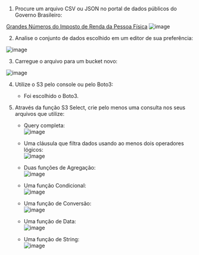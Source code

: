 1. Procure um arquivo CSV ou JSON no portal de dados públicos do Governo Brasileiro:

[Grandes Números do Imposto de Renda da Pessoa Física](https://dados.gov.br/dados/conjuntos-dados/grandes-nmeros-do-imposto-de-renda-da-pessoa-fsica)
![image](https://github.com/user-attachments/assets/fb48ab31-2c83-4b50-a210-ec41209c5efe)

2. Analise o conjunto de dados escolhido em um editor de sua preferência:

![image](https://github.com/user-attachments/assets/3cb52018-d4c2-49fc-b6f9-fe8f59f2ba70)

3. Carregue o arquivo para um bucket novo:

![image](https://github.com/user-attachments/assets/ad4162ff-8717-4e6c-8fbe-654543fc7f12)

4. Utilize o S3 pelo console ou pelo Boto3:
   - Foi escolhido o Boto3.

6. Através da função S3 Select, crie pelo menos uma consulta nos seus arquivos que utilize:
   - Query completa: <br>
   ![image](https://github.com/user-attachments/assets/e42887b3-dbdd-42d0-bcc0-5232a7d0fa38)

   - Uma cláusula que filtra dados usando ao menos dois operadores lógicos: <br>
   ![image](https://github.com/user-attachments/assets/48f2cb45-b4b2-44eb-8f5d-c24427a11d5d)

   - Duas funções de Agregação: <br>
   ![image](https://github.com/user-attachments/assets/436a77d1-624e-4237-94c8-96c0d1c9dc77)

   - Uma função Condicional: <br>
   ![image](https://github.com/user-attachments/assets/3f945a21-d06b-429b-9824-71665b1e7e17)

   - Uma função de Conversão: <br>
   ![image](https://github.com/user-attachments/assets/7029d8d9-9dad-4a18-b674-71565be6647e)
     
   - Uma função de Data: <br>
   ![image](https://github.com/user-attachments/assets/c7968c3f-573c-4a40-9b2a-fca064feb10c)

   - Uma função de String: <br>
   ![image](https://github.com/user-attachments/assets/2c0f9a00-13ae-45aa-a922-26388e3edd42)
